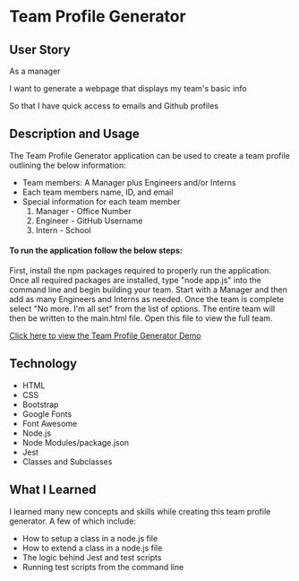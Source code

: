 # Team Profile Generator
## User Story
As a manager

I want to generate a webpage that displays my team's basic info

So that I have quick access to emails and Github profiles

## Description and Usage
The Team Profile Generator application can be used to create a team profile outlining the below information:
* Team members: A Manager plus Engineers and/or Interns
* Each team members name, ID, and email
* Special information for each team member
  1. Manager - Office Number
  2. Engineer - GitHub Username
  3. Intern - School


#### To run the application follow the below steps:
First, install the npm packages required to properly run the application. Once all required packages are installed, type "node app.js" into the command line and begin building your team. Start with a Manager and then add as many Engineers and Interns as needed. Once the team is complete select "No more. I'm all set" from the list of options. The entire team will then be written to the main.html file. Open this file to view the full team.


[Click here to view the Team Profile Generator Demo](https://drive.google.com/file/d/1YcswImmeXJ7PChbxfsM79mloExzTy3dP/view?usp=sharing)


## Technology
* HTML
* CSS
* Bootstrap
* Google Fonts
* Font Awesome
* Node.js
* Node Modules/package.json
* Jest
* Classes and Subclasses
  
## What I Learned
I learned many new concepts and skills while creating this team profile generator. A few of which include:
* How to setup a class in a node.js file
* How to extend a class in a node.js file
* The logic behind Jest and test scripts
* Running test scripts from the command line
